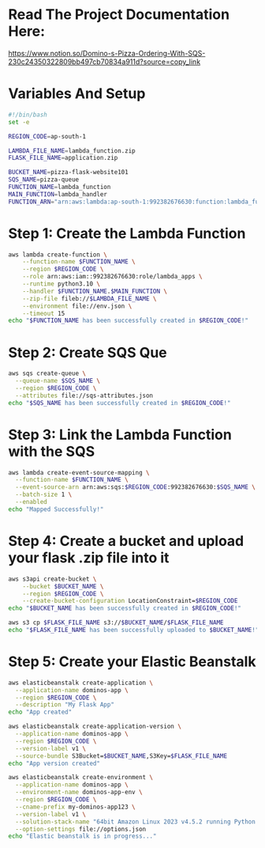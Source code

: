 # Read The Project Documentation Here: 
 https://www.notion.so/Domino-s-Pizza-Ordering-With-SQS-230c24350322809bb497cb70834a911d?source=copy_link

# Variables And Setup
```bash
#!/bin/bash
set -e

REGION_CODE=ap-south-1

LAMBDA_FILE_NAME=lambda_function.zip
FLASK_FILE_NAME=application.zip

BUCKET_NAME=pizza-flask-website101
SQS_NAME=pizza-queue
FUNCTION_NAME=lambda_function
MAIN_FUNCTION=lambda_handler
FUNCTION_ARN="arn:aws:lambda:ap-south-1:992382676630:function:lambda_function"
```

# Step 1: Create the Lambda Function
```bash
aws lambda create-function \
    --function-name $FUNCTION_NAME \
    --region $REGION_CODE \
    --role arn:aws:iam::992382676630:role/lambda_apps \
    --runtime python3.10 \
    --handler $FUNCTION_NAME.$MAIN_FUNCTION \
    --zip-file fileb://$LAMBDA_FILE_NAME \
    --environment file://env.json \
    --timeout 15
echo "$FUNCTION_NAME has been successfully created in $REGION_CODE!"
```

# Step 2: Create SQS Que
```bash
aws sqs create-queue \
  --queue-name $SQS_NAME \
  --region $REGION_CODE \
  --attributes file://sqs-attributes.json
echo "$SQS_NAME has been successfully created in $REGION_CODE!"
```

# Step 3: Link the Lambda Function with the SQS
```bash
aws lambda create-event-source-mapping \
  --function-name $FUNCTION_NAME \
  --event-source-arn arn:aws:sqs:$REGION_CODE:992382676630:$SQS_NAME \
  --batch-size 1 \
  --enabled
echo "Mapped Successfully!"
```

# Step 4: Create a bucket and upload your flask .zip file into it
```bash
aws s3api create-bucket \
    --bucket $BUCKET_NAME \
    --region $REGION_CODE \
    --create-bucket-configuration LocationConstraint=$REGION_CODE
echo "$BUCKET_NAME has been successfully created in $REGION_CODE!"

aws s3 cp $FLASK_FILE_NAME s3://$BUCKET_NAME/$FLASK_FILE_NAME
echo "$FLASK_FILE_NAME has been successfully uploaded to $BUCKET_NAME!"
```

# Step 5: Create your Elastic Beanstalk
```bash
aws elasticbeanstalk create-application \
  --application-name dominos-app \
  --region $REGION_CODE \
  --description "My Flask App"
echo "App created"

aws elasticbeanstalk create-application-version \
  --application-name dominos-app \
  --region $REGION_CODE \
  --version-label v1 \
  --source-bundle S3Bucket=$BUCKET_NAME,S3Key=$FLASK_FILE_NAME
echo "App version created"

aws elasticbeanstalk create-environment \
  --application-name dominos-app \
  --environment-name dominos-app-env \
  --region $REGION_CODE \
  --cname-prefix my-dominos-app123 \
  --version-label v1 \
  --solution-stack-name "64bit Amazon Linux 2023 v4.5.2 running Python 3.13" \
  --option-settings file://options.json
echo "Elastic beanstalk is in progress..."

```

